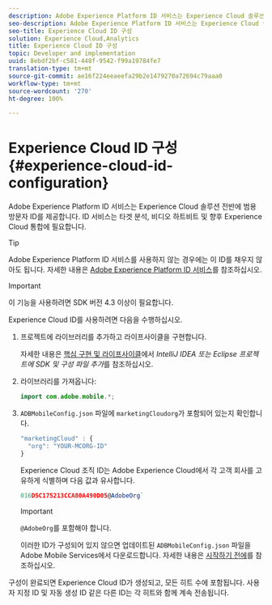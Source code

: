 ```yaml
---
description: Adobe Experience Platform ID 서비스는 Experience Cloud 솔루션 전반에 범용 방문자 ID를 제공합니다. ID 서비스는 타겟 분석, 비디오 하트비트 및 향후 Experience Cloud 통합에 필요합니다.
seo-description: Adobe Experience Platform ID 서비스는 Experience Cloud 솔루션 전반에 범용 방문자 ID를 제공합니다. ID 서비스는 타겟 분석, 비디오 하트비트 및 향후 Experience Cloud 통합에 필요합니다.
seo-title: Experience Cloud ID 구성
solution: Experience Cloud,Analytics
title: Experience Cloud ID 구성
topic: Developer and implementation
uuid: 8ebdf2bf-c581-448f-9542-f99a19784fe7
translation-type: tm+mt
source-git-commit: ae16f224eeaeefa29b2e1479270a72694c79aaa0
workflow-type: tm+mt
source-wordcount: '270'
ht-degree: 100%

---
```



# Experience Cloud ID 구성 {#experience-cloud-id-configuration}

Adobe Experience Platform ID 서비스는 Experience Cloud 솔루션 전반에 범용 방문자 ID를 제공합니다. ID 서비스는 타겟 분석, 비디오 하트비트 및 향후 Experience Cloud 통합에 필요합니다.

>[!TIP]
>
>Adobe Experience Platform ID 서비스를 사용하지 않는 경우에는 이 ID를 채우지 않아도 됩니다. 자세한 내용은 [Adobe Experience Platform ID 서비스](https://docs.adobe.com/content/help/ko-KR/id-service/using/home.html)를 참조하십시오.

>[!IMPORTANT]
>
>이 기능을 사용하려면 SDK 버전 4.3 이상이 필요합니다.

Experience Cloud ID를 사용하려면 다음을 수행하십시오.

1. 프로젝트에 라이브러리를 추가하고 라이프사이클을 구현합니다.

   자세한 내용은 [핵심 구현 및 라이프사이클](/help/android/getting-started/dev-qs.md)에서 *IntelliJ IDEA 또는 Eclipse 프로젝트에 SDK 및 구성 파일 추가*&#x200B;를 참조하십시오.

1. 라이브러리를 가져옵니다:

   ```java
   import com.adobe.mobile.*;
   ```

1. `ADBMobileConfig.json` 파일에 `marketingCloudorg`가 포함되어 있는지 확인합니다.

   ```js
   "marketingCloud" : { 
     "org": "YOUR-MCORG-ID" 
   }
   ```

   Experience Cloud 조직 ID는 Adobe Experience Cloud에서 각 고객 회사를 고유하게 식별하며 다음 값과 유사합니다.

   ```js
   016D5C175213CCA80A490D05@AdobeOrg`
   ```

   >[!IMPORTANT]
   >
   >`@AdobeOrg`를 포함해야 합니다.

   이러한 ID가 구성되어 있지 않으면 업데이트된 `ADBMobileConfig.json` 파일을 Adobe Mobile Services에서 다운로드합니다. 자세한 내용은 [시작하기 전에](/help/android/getting-started/requirements.md)를 참조하십시오.

구성이 완료되면 Experience Cloud ID가 생성되고, 모든 히트 수에 포함됩니다. 사용자 지정 ID 및 자동 생성 ID 같은 다른 ID는 각 히트와 함께 계속 전송됩니다.
